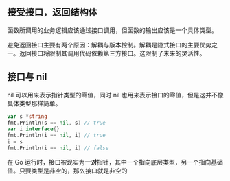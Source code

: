 ## 接受接口，返回结构体

函数所调用的业务逻辑应该通过接口调用，但函数的输出应该是一个具体类型。

避免返回接口主要有两个原因：解耦与版本控制。解耦是隐式接口的主要优势之一。返回接口将限制其调用代码依赖第三方接口。这限制了未来的灵活性。

## 接口与 nil

nil 可以用来表示指针类型的零值，同时 nil 也用来表示接口的零值，但是这并不像具体类型那样简单。

```go
var s *string
fmt.Println(s == nil, s) // true
var i interface{}
fmt.Println(i == nil, i) // true
i = s
fmt.Println(i == nil, i) // false
```

在 Go 运行时，接口被现实为**一对**指针，其中一个指向底层类型，另一个指向基础值。只要类型是非空的，那么接口就是非空的